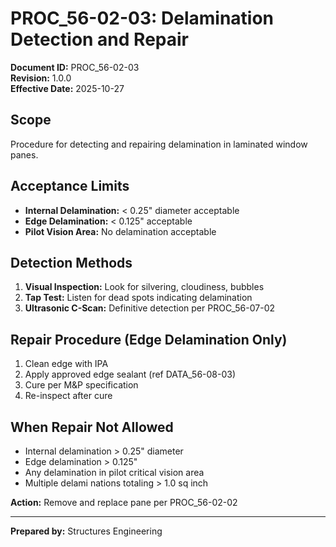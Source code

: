 # PROC_56-02-03: Delamination Detection and Repair

**Document ID:** PROC_56-02-03  
**Revision:** 1.0.0  
**Effective Date:** 2025-10-27

## Scope
Procedure for detecting and repairing delamination in laminated window panes.

## Acceptance Limits
- **Internal Delamination:** < 0.25" diameter acceptable
- **Edge Delamination:** < 0.125" acceptable
- **Pilot Vision Area:** No delamination acceptable

## Detection Methods
1. **Visual Inspection:** Look for silvering, cloudiness, bubbles
2. **Tap Test:** Listen for dead spots indicating delamination
3. **Ultrasonic C-Scan:** Definitive detection per PROC_56-07-02

## Repair Procedure (Edge Delamination Only)
1. Clean edge with IPA
2. Apply approved edge sealant (ref DATA_56-08-03)
3. Cure per M&P specification
4. Re-inspect after cure

## When Repair Not Allowed
- Internal delamination > 0.25" diameter
- Edge delamination > 0.125"
- Any delamination in pilot critical vision area
- Multiple delami nations totaling > 1.0 sq inch

**Action:** Remove and replace pane per PROC_56-02-02

---
**Prepared by:** Structures Engineering
